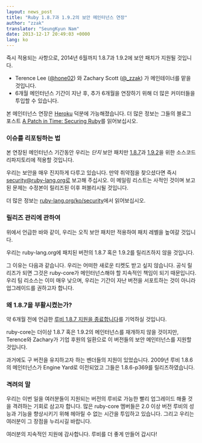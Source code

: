```yaml
---
layout: news_post
title: "Ruby 1.8.7과 1.9.2의 보안 메인터넌스 연장"
author: "zzak"
translator: "SeungKyun Nam"
date: 2013-12-17 20:49:03 +0000
lang: ko
---
```


즉시 적용되는 사항으로, 2014년 6월까지 1.8.7과 1.9.2에 보안 패치가 지원될 것입니다.

* Terence Lee ([@hone02](https://twitter.com/hone02))
  와 Zachary Scott ([@_zzak](https://twitter.com/_zzak))
  가 메인테이너를 맡을 것입니다.
* 6개월 메인터넌스 기간이 지난 후, 추가 6개월을 연장하기 위해 더 많은 커미터들을 투입할 수 있습니다.

본 메인터넌스 연장은 [Heroku][heroku] 덕분에 가능해졌습니다.
더 많은 정보는 그들의 블로그 포스트 [A Patch in Time: Securing Ruby][securing-ruby]를 읽어보십시오.

### 이슈를 리포팅하는 법

본 연장된 메인터넌스 기간동안 우리는 _단지_ 보안 패치만 [1.8.7][source-187]과 [1.9.2][source-192]을 위한 소스코드 리파지토리에 적용할 것입니다.

우리는 보안을 매우 진지하게 다루고 있습니다. 만약 취약점을 찾으셨다면 즉시 security@ruby-lang.org로 보고해 주십시오.
이 메일링 리스트는 사적인 것이며 보고된 문제는 수정본이 릴리즈된 이후 퍼블리시될 것입니다.

더 많은 정보는 [ruby-lang.org/ko/security][security-ko]에서 읽어보십시오.

### 릴리즈 관리에 관하여

위에서 언급한 바와 같이, 우리는 오직 보안 패치만 적용하여 패치 레벨을 높여갈 것입니다.

우리는 ruby-lang.org에 패치된 버전의 1.8.7 혹은 1.9.2를 릴리즈하지 않을 것입니다.

그 이유는 다음과 같습니다. 우리는 어떠한 새로운 티켓도 받고 싶지 않습니다. 
공식 릴리즈가 되면 그것은 ruby-core가 메인터넌스해야 할 지속적인 책임이 되기 때문입니다.
우리 팀 리소스는 이미 매우 낮으며, 우리는 기간이 자난 버전을 서포트하는 것이 아니라 업그레이드를 권하고자 합니다.

### 왜 1.8.7을 부활시켰는가?

약 6개월 전에 언급한 [루비 1.8.7 지원을 종료합니다][sunset-187-ko]를 기억하실 것입니다.

ruby-core는 더이상 1.8.7 혹은 1.9.2의 메인터넌스를 재개하지 않을 것이지만, 
Terence와 Zachary가 기업 후원의 일환으로 이 버전들의 보안 메인터넌스를 지원할 것입니다.

과거에도 구 버전을 유지하고자 하는 벤더들의 지원이 있었습니다. 2009년 루비 1.8.6의 메인터넌스가 Engine Yard로 이전되었고
그들은 1.8.6-p369를 릴리즈하였습니다.

### 격려의 말

우리는 이번 일을 여러분들이 지원되는 버전의 루비로 가능한 빨리 업그레이드 해줄 것을 격려하는 기회로 삼고자 합니다.
많은 ruby-core 멤버들은 2.0 이상 버전 루비의 성능과 기능을 향상시키기 위해 헤아릴 수 없는 시간을 투입하고 있습니다.
그리고 우리는 여러분이 그 장점을 누리시길 바랍니다.

여러분의 지속적인 지원에 감사합니다. 루비를 더 좋게 만들어 갑시다!

[heroku]:        http://heroku.com/
[securing-ruby]: https://blog.heroku.com/archives/2013/12/5/a_patch_in_time_securing_ruby/
[source-187]:    http://bugs.ruby-lang.org/projects/ruby-187/repository
[source-192]:    http://bugs.ruby-lang.org/projects/ruby-192/repository
[security-ko]:   https://www.ruby-lang.org/ko/security/
[sunset-187-ko]: https://www.ruby-lang.org/ko/news/2013/06/30/we-retire-1-8-7/
